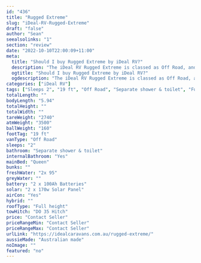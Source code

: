 ```yaml
---
id: "436"
title: "Rugged Extreme"
slug: "iDeal-RV-Rugged-Extreme"
draft: "false"
author: "Sean"
seealsolinks: "1"
section: "review"
date: "2022-10-10T22:00:09+11:00"
meta:
  title: "Should I buy Rugged Extreme by iDeal RV?"
  description: "The iDeal RV Rugged Extreme is classed as Off Road, and sleeps 2 people. It is Australian made and comes in at 19 ft. It generally has Separate shower & toilet."
  ogtitle: "Should I buy Rugged Extreme by iDeal RV?"
  ogdescription: "The iDeal RV Rugged Extreme is classed as Off Road, and sleeps 2 people. It is Australian made and comes in at 19 ft. It generally has Separate shower & toilet."
categories: ["iDeal RV"]
tags: ["Sleeps 2", "19 ft", "Off Road", "Separate shower & toilet", "Full height", "Price Unknown", "Australian made"]
totalLength: ""
bodyLength: "5.94"
totalHeight: ""
totalWidth: ""
tareWeight: "2740"
atmWeight: "3500"
ballWeight: "160"
footTag: "19 ft"
vanType: "Off Road"
sleeps: "2"
bathroom: "Separate shower & toilet"
internalBathroom: "Yes"
mainBed: "Queen"
bunks: ""
freshWater: "2x 95"
greyWater: ""
battery: "2 x 100Ah Batteries"
solar: "2 x 170w Solar Panel"
airCon: "Yes"
hybrid: ""
roofType: "Full height"
towHitch: "DO 35 Hitch"
price: "Contact Seller"
priceRangeMin: "Contact Seller"
priceRangeMax: "Contact Seller"
urlLink: "https://idealcaravans.com.au/rugged-extreme/"
aussieMade: "Australian made"
noImage: ""
featured: "no"
---
```

